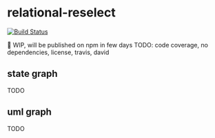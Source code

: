 # relational-reselect

[![Build Status](https://travis-ci.org/liitfr/relational-reselect.svg?branch=master)](https://travis-ci.org/liitfr/relational-reselect)

👀 WIP, will be published on npm in few days
TODO: code coverage, no dependencies, license, travis, david

## state graph

TODO

## uml graph

TODO
